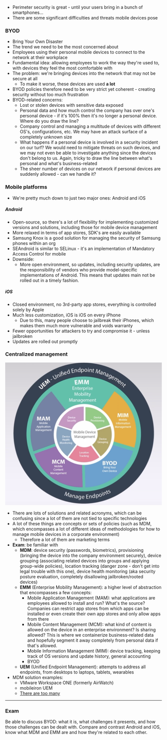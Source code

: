 - Perimeter security is great - until your users bring in a bunch of smartphones...
- There are some significant difficulties and threats mobile devices pose

### BYOD

- Bring Your Own Disaster
- The trend we need to be the most concerned about
- Employees using their personal mobile devices to connect to the network at their workplace
- Fundamental idea: allowing employees to work the way they're used to, with devices they feel the most comfortable with
- The problem: we're bringing devices into the network that may not be secure at all
	- To make it worse, these devices are used **a lot**
- BYOD policies therefore need to be very strict yet coherent - creating security without too much frustration
- BYOD-related concerns:
	- Lost or stolen devices with sensitive data exposed
	- Personal data and how much control the company has over one's personal device - if it's 100% then it's no longer a personal device. Where do you draw the line?
	- Company control and managing a multitude of devices with different OS's, configurations, etc. We may have an attack surface of a completely unknown size
	- What happens if a personal device is involved in a security incident on our turf? We would need to mitigate threats on such devices, and we may not even be able to investigate anything since the devices don't belong to us. Again, tricky to draw the line between what's personal and what's business-related
	- The sheer number of devices on our network if personal devices are suddenly allowed - can we handle it?

### Mobile platforms

- We're pretty much down to just two major ones: Android and iOS

##### Android
- Open-source, so there's a lot of flexibility for implementing customized versions and solutions, including those for mobile device management
- More relaxed in terms of app stores, SDK's are easily available
- Samsung Knox is a good solution for managing the security of Samsung phones within an org
- SEAndroid is similar to SELinux - it's an implementation of Mandatory Access Control for mobile
- Downside:
	- More open environment, so updates, including security updates, are the responsibility of vendors who provide model-specific implementations of Android. This means that updates main not be rolled out in a timely fashion. 

##### iOS
- Closed environment, no 3rd-party app stores, everything is controlled solely by Apple
- Much less customization, iOS is iOS on every iPhone
	- Due to this, many people choose to jailbreak their iPhones, which makes them much more vulnerable and voids warranty
- Fewer opportunities for attackers to try and compromise it - unless jailbroken
- Updates are rolled out promptly

### Centralized management

![uem-schematic-1.png](img/uem-schematic-1.png)

- There are lots of solutions and related acronyms, which can be confusing since a lot of them are not tied to specific technologies 
- A lot of these things are concepts or sets of policies (such as MDM, which encompasses a lot of different ideas of methodologies for how to manage mobile devices in a corporate environment)
	- Therefore a lot of them are marketing terms
- **Exam**: be familiar with
	- **MDM**: device security (passwords, biometrics), provisioning (bringing the device into the company environment securely), device grouping (associating related devices into groups and applying group-wide policies), location tracking (danger zone - don't get into legal trouble with this one), device health monitoring (aka security posture evaluation, completely disallowing jailbroken/rooted devices)
	- **EMM** (Enterprise Mobility Management): a higher level of abstraction that encompasses a few concepts:
		- Mobile Application Management (MAM): what applications are employees allowed to install and run? What's the source? Companies can restrict app stores from which apps can be installed or even create their own app stores and only allow apps from there
		- Mobile Content Management (MCM): what kind of content is allowed on the device in an enterprise environment? Is sharing allowed? This is where we containerize business-related data and hopefully segment it away completely from personal data if that's allowed.
		- Mobile Information Management (MIM): device tracking, keeping track of OS versions and update history, general accounting
		- BYOD
	- **UEM** (Unified Endpoint Management): attempts to address all endpoints, from desktops to laptops, tablets, wearables
- MDM solution examples:
	- VMware Workspace ONE (formerly AirWatch)
	- mobileiron UEM
	- [There are too many](https://www.pcmag.com/picks/the-best-mobile-device-management-mdm-solutions?test_uuid=001OQhoHLBxsrrrMgWU3gQF&test_variant=b)

---

### Exam

Be able to discuss BYOD: what it is, what challenges it presents, and how those challenges can be dealt with. Compare and contrast Android and iOS, know what MDM and EMM are and how they're related to each other.